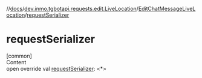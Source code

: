 //[docs](../../../index.md)/[dev.inmo.tgbotapi.requests.edit.LiveLocation](../index.md)/[EditChatMessageLiveLocation](index.md)/[requestSerializer](request-serializer.md)



# requestSerializer  
[common]  
Content  
open override val [requestSerializer](request-serializer.md): <*>  



